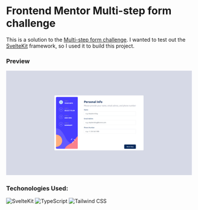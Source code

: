 # Frontend Mentor Multi-step form challenge

This is a solution to the [Multi-step form challenge](https://www.frontendmentor.io/challenges/multistep-form-YVAnSdqQBJ). I wanted to test out the [SvelteKit](https://svelte.dev/) framework, so I used it to build this project.

### Preview
![Preview](./preview.png)

### Techonologies Used:
![SvelteKit](https://img.shields.io/badge/SvelteKit-FF3E00?style=for-the-badge&logo=Svelte&logoColor=white)
![TypeScript](https://img.shields.io/badge/TypeScript-3178C6.svg?style=for-the-badge&logo=TypeScript&logoColor=white)
![Tailwind CSS](https://img.shields.io/badge/Tailwind%20CSS-06B6D4.svg?style=for-the-badge&logo=Tailwind-CSS&logoColor=white)
